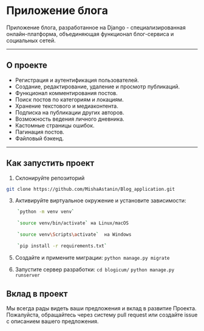 # Приложение блога

Приложение блога, разработанное на Django - специализированная онлайн-платформа, объединяющая функционал блог-сервиса и социальных сетей.

---

## О проекте

- Регистрация и аутентификация пользователей.
- Создание, редактирование, удаление и просмотр публикаций.
- Функционал комментирования постов.
- Поиск постов по категориям и локациям.
- Хранение текстового и медиаконтента.
- Подписка на публикации других авторов.
- Возможность ведения личного дневника.
- Кастомные страницы ошибок.
- Пагинация постов.
- Файловый бэкенд.

---

## Как запустить проект

1. Склонируйте репозиторий

```bash
git clone https://github.com/MishaAstanin/Blog_application.git
```

3. Активируйте виртуальное окружение и установите зависимости:
```bash
    `python -m venv venv`
   
    `source venv/bin/activate` на Linux/macOS
   
    `source venv\Scripts\activate`  на Windows
   
    `pip install -r requirements.txt`
```
   
5. Создайте и примените миграции:
    `python manage.py migrate`
   
7. Запустите сервер разработки:
    `cd blogicum/`
    `python manage.py runserver`

## Вклад в проект

Мы всегда рады видеть ваши предложения и вклад в развитие Проекта. Пожалуйста, обращайтесь через систему pull request или создайте issue с описанием вашего предложения.
